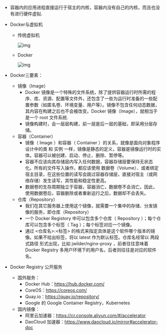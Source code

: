 - 容器内的应用进程直接运行于宿主的内核，容器内没有自己的内核，而且也没有进行硬件虚拟.

- Docker与虚拟机

  - 传统虚拟机

    ![img](https://img.mubu.com/document_image/e4b941c0-6cab-40b8-b5c9-2bb68a28a71e-1393053.jpg)

  - Docker

    ![img](https://img.mubu.com/document_image/198b2273-0455-4fc5-b717-a4d6c1f87273-1393053.jpg)

- Docker三要素：

  - 镜像（Image）
    - Docker 镜像是一个特殊的文件系统，除了提供容器运行时所需的程序、库、资源、配置等文件外，还包含了一些为运行时准备的一些配置参数（如匿名卷、环境变量、用户等）。镜像不包含任何动态数据，其内容在构建之后也不会被改变。Docker 镜像（Image），就相当于是一个 root 文件系统.
    - 镜像构建时，会一层层构建，前一层是后一层的基础，即采用分层存储。
  - 容器（Container）
    - 镜像（ Image ）和容器（ Container ）的关系，就像是面向对象程序设计中的类 和 实例 一样，镜像是静态的定义，容器是镜像运行时的实体。容器可以被创建、启动、停止、删除、暂停等。
    - 容器不应该向其存储层内写入任何数据，容器存储层要保持无状态化。所有的文件写入操作，都应该使用 数据卷（Volume）、或者绑定宿主目录，在这些位置的读写会跳过容器存储层，直接对宿主（或网络存储）发生读写，其性能和稳定性更高。
    - 数据卷的生存周期独立于容器，容器消亡，数据卷不会消亡。因此，使用数据卷后，容器删除或者重新运行之后，数据却不会丢失。
  - 仓库（Repository）
    - 我们在其它服务器上使用这个镜像，就需要一个集中的存储、分发镜像的服务，即仓库（Repository）
    - 一个 Docker Registory 中可以包含多个仓库（ Repository ）；每个仓库可以包含多个标签（ Tag ）；每个标签对应一个镜像。
    - 通过 <仓库名>:<标签> 的格式来指定具体是这个软件哪个版本的镜像。如果不给出标签，将以 latest 作为默认标签。仓库名经常以 两段式路径 形式出现，比如 jwilder/nginx-proxy ，前者往往意味着 Docker Registry 多用户环境下的用户名，后者则往往是对应的软件名。

- Docker Registry 公开服务

  - 国外服务：
    - Docker Hub：https://hub.docker.com/
    - CoreOS：https://coreos.com/
    - Quay.io：https://quay.io/repository/
    - Google 的 Google Container Registry，Kubernetes
  - 国内镜像：
    - 阿里云加速器：https://cr.console.aliyun.com/#/accelerator
    - DaoCloud 加速器：https://www.daocloud.io/mirror#accelerator-doc
